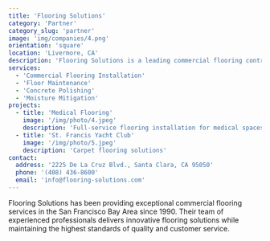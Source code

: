 ```yaml
---
title: 'Flooring Solutions'
category: 'Partner'
category_slug: 'partner'
image: 'img/companies/4.png'
orientation: 'square'
location: 'Livermore, CA'
description: 'Flooring Solutions is a leading commercial flooring contractor serving the Livermore and Greater Bay Area, specializing in innovative flooring solutions for various commercial spaces.'
services:
  - 'Commercial Flooring Installation'
  - 'Floor Maintenance'
  - 'Concrete Polishing'
  - 'Moisture Mitigation'
projects:
  - title: 'Medical Flooring'
    image: '/img/photo/4.jpeg'
    description: 'Full-service flooring installation for medical spaces'
  - title: 'St. Francis Yacht Club'
    image: '/img/photo/5.jpeg'
    description: 'Carpet flooring solutions'
contact:
  address: '2225 De La Cruz Blvd., Santa Clara, CA 95050'
  phone: '(408) 436-8600'
  email: 'info@flooring-solutions.com'
---
```


Flooring Solutions has been providing exceptional commercial flooring services in the San Francisco Bay Area since 1990. Their team of experienced professionals delivers innovative flooring solutions while maintaining the highest standards of quality and customer service. 